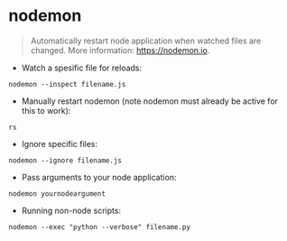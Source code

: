 # nodemon

> Automatically restart node application when watched files are changed.
> More information: <https://nodemon.io>.

- Watch a spesific file for reloads:

`nodemon --inspect filename.js`

- Manually restart nodemon (note nodemon must already be active for this to work):

`rs`

- Ignore specific files:

`nodemon --ignore filename.js`

- Pass arguments to your node application:

`nodemon yournodeargument`

- Running non-node scripts:

`nodemon --exec "python --verbose" filename.py`
